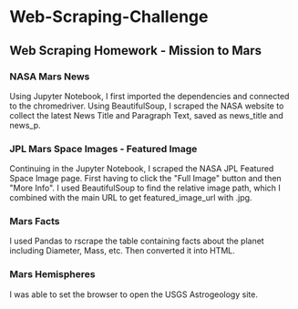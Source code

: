 # Web-Scraping-Challenge

## Web Scraping Homework - Mission to Mars
### NASA Mars News
Using Jupyter Notebook, I first imported the dependencies and connected to the chromedriver. Using BeautifulSoup, I scraped the NASA website to collect the latest News Title and Paragraph Text, saved as news_title and news_p.

### JPL Mars Space Images - Featured Image
Continuing in the Jupyter Notebook, I scraped the NASA JPL Featured Space Image page. First having to click the "Full Image" button and then "More Info". I used BeautifulSoup to find the relative image path, which I combined with the main URL to get featured_image_url with .jpg.

### Mars Facts
I used Pandas to rscrape the table containing facts about the planet including Diameter, Mass, etc. Then converted it into HTML.

### Mars Hemispheres
I was able to set the browser to open the USGS Astrogeology site. 

